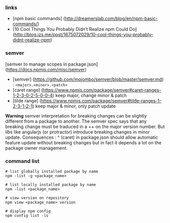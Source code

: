 
### links

- [npm basic commands] (http://dreamerslab.com/blog/en/npm-basic-commands/)
- [10 Cool Things You Probably Didn’t Realize npm Could Do] (http://blog.izs.me/post/1675072029/10-cool-things-you-probably-didnt-realize-npm)


### semver

[semver to manage scopes in package.json] (https://docs.npmjs.com/misc/semver)
- [semver] (https://github.com/mojombo/semver/blob/master/semver.md) : `<major>.<minor>.<patch>`
- [caret range] (https://www.npmjs.com/package/semver#caret-ranges-1-2-3-0-2-5-0-0-4) keep major, change minor & patch
- [tilde range] (https://www.npmjs.com/package/semver#tilde-ranges-1-2-3-1-2-1) keep major & minor, only patch update

**Warning** 
semver interpretation for breaking changes can be slightly different from a package to another. The semver spec says that any breaking change must be traduced in a ++ on the major version number.
But libs like angularjs (or protractor) introduce breaking changes in minor update.
Consequences : ^ (caret) in package.json should allow automatic feature update without breaking changes but in fact it depends a lot on the package owner management.


### command list

```
# list globally installed package by name
npm -list -g <package_name>
```

```
# list locally installed package by name
npm -list <package_name>
```

```
# view version on repository
npm view <package_name> version
```

```
# display npm config
npm config list -ls
```
